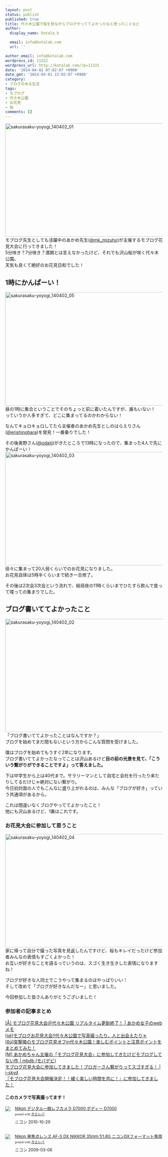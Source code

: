 ```yaml
---
layout: post
status: publish
published: true
title: 代々木公園で桜を見ながらブログやっててよかったなと思ったことなど
author:
  display_name: kotala_b

  email: info@kotalab.com
  url: ''

author_email: info@kotalab.com
wordpress_id: 11322
wordpress_url: http://kotalab.com/?p=11322
date: '2014-04-02 07:02:07 +0900'
date_gmt: '2014-04-01 22:02:07 +0900'
category:
- ブログのある生活
tags:
- モブログ
- 代々木公園
- お花見
- 桜
comments: []
---
```

<p><img src="http://kotalab.com/wp-content/uploads/sakurasaku-yoyogi_140402_01-546x361.jpg" alt="sakurasaku-yoyogi_140402_01" width="546" height="361" class="alignnone size-large wp-image-11323" /><br />
モブログ先生としても活躍中のあかめ先生(<a href="https://twitter.com/mk_mizuho" target="_blank">@mk_mizuho</a>)が主催するモブログ花見大会に行ってきました！<br />
5分咲き？7分咲き？満開とは言えなかったけど、それでも沢山桜が咲く代々木公園。<br />
天気も良くて絶好のお花見日和でした！<br />
<!--more--></p>
<h2>1時にかんぱーい！</h2>
<p><img src="http://kotalab.com/wp-content/uploads/sakurasaku-yoyogi_140402_05-546x362.jpg" alt="sakurasaku-yoyogi_140402_05" width="546" height="362" class="alignnone size-large wp-image-11330" /><br />
昼の1時に集合ということでそのちょっと前に着いたんですが、誰もいない！<br />
っていうか人多すぎて、どこに集まってるのかわからない！</p>
<p>なんてキョロキョロしてたら主催者のあかめ先生としのはらえりさん(<a href="https://twitter.com/erishinohara" target="_blank">@erishinohara</a>)を発見！一番乗りでした！</p>
<p>その後奥野さん(<a href="https://twitter.com/odaiji" target="_blank">@odaiji</a>)がきたところで13時になったので、集まった4人で先にかんぱーい！<br />
<img src="http://kotalab.com/wp-content/uploads/sakurasaku-yoyogi_140402_03-546x361.jpg" alt="sakurasaku-yoyogi_140402_03" width="546" height="361" class="alignnone size-large wp-image-11326" /><br />
徐々に集まって20人弱くらいでのお花見になりました。<br />
お花見自体は5時半くらいまで続き一旦修了。</p>
<p>その後は2次会3次会という流れで、結局夜の11時くらいまでひたすら飲んで食って喋っての集まりでした。</p>
<h2>ブログ書いててよかったこと</h2>
<p><img src="http://kotalab.com/wp-content/uploads/sakurasaku-yoyogi_140402_02-546x361.jpg" alt="sakurasaku-yoyogi_140402_02" width="546" height="361" class="alignnone size-large wp-image-11324" /><br />
「ブログ書いててよかったことはなんですか？」<br />
ブログを始めてまだ間もないという方からこんな質問を受けました。</p>
<p>僕はブログを始めてもうすぐ2年になります。<br />
ブログ書いててよかったなってことは沢山あるけど<strong>目の前の光景を見て、「こういう繋がりができることですよ」って答えました。</strong></p>
<p>下は中学生から上は40代まで。サラリーマンとして自宅と会社を行ったり来たりしてるだけじゃ絶対にない繋がり。<br />
今日初対面の人でもこんなに盛り上がれるのは、みんな「ブログが好き」っていう共通項があるから。</p>
<p>これは間違いなくブログやっててよかったこと！<br />
他にも沢山あるけど、1番はこれです。</p>
<h3>お花見大会に参加して思うこと</h3>
<p><img src="http://kotalab.com/wp-content/uploads/sakurasaku-yoyogi_140402_04-546x361.png" alt="sakurasaku-yoyogi_140402_04" width="546" height="361" class="alignnone size-large wp-image-11325" /><br />
家に帰って自分で撮った写真を見返したんですけど、桜もキレイだったけど参加者みんなの表情もすごくよかった！<br />
お互いが好きなことを語るっていうのは、スゴく生き生きした表情になりますね！</p>
<p>ブログが好きな人同士でこうやって集まるのはやっぱりいい！<br />
そして改めて「ブログが好きなんだなー」と思いました。</p>
<p>今回参加した皆さんありがとうございました！</p>
<h3>参加者の記事まとめ</h3>
<p><a href="http://webmemo.biz/ohanami20140329/" target="_blank">[&Aring;] モブログ花見大会＠代々木公園 リアルタイム更新終了！ | あかめ女子のwebメモ</a><a href="http://b.hatena.ne.jp/entry/http://webmemo.biz/ohanami20140329/" target="_blank"><img border="0" src="http://b.hatena.ne.jp/entry/image/http://webmemo.biz/ohanami20140329/" alt="" /></a><br />
<a href="http://erishinohara.com/2014/03/31/ohanami/" target="_blank">[s&euml;]モブログお花見大会‼︎代々木公園で写真撮ったり、人と出会えたり＊</a><a href="http://b.hatena.ne.jp/entry/http://erishinohara.com/2014/03/31/ohanami/" target="_blank"><img border="0" src="http://b.hatena.ne.jp/entry/image/http://erishinohara.com/2014/03/31/ohanami/" alt="" /></a><br />
<a href="http://webpig.biz/mobile-blog-2014-03-960" target="_blank">[&beta;&uuml;]突撃隣のモブログ花見オフin代々木公園！楽しむポイントと注意ポイントをまとめてみた！</a><a href="http://b.hatena.ne.jp/entry/http://webpig.biz/mobile-blog-2014-03-960" target="_blank"><img border="0" src="http://b.hatena.ne.jp/entry/image/http://webpig.biz/mobile-blog-2014-03-960" alt="" /></a><br />
<a href="http://mbdb.jp/event/moblog-cherry%E2%80%90blossom-viewing.html" target="_blank">[M] あかめちゃん主催の「モブログ花見大会」に参加してきたけどモブログしてない件 | mbdb (モバデビ)</a><a href="http://b.hatena.ne.jp/entry/http://mbdb.jp/event/moblog-cherry%E2%80%90blossom-viewing.html" target="_blank"><img border="0" src="http://b.hatena.ne.jp/entry/image/http://mbdb.jp/event/moblog-cherry%E2%80%90blossom-viewing.html" alt="" /></a><br />
<a href="http://blog.skyd.biz/2014/03/29/2999" target="_blank">モブログ花見大会に参加してきました！ブロガーさん繋がりってスゴすぎる！ | i-skyd</a><a href="http://b.hatena.ne.jp/entry/http://blog.skyd.biz/2014/03/29/2999" target="_blank"><img border="0" src="http://b.hatena.ne.jp/entry/image/http://blog.skyd.biz/2014/03/29/2999" alt="" /></a><br />
<a href="http://lifereformer.com/archives/901" target="_blank">『モブログ花見大会開催決定！！緩く楽しい時間を共に！』に参加してきました！</a><a href="http://b.hatena.ne.jp/entry/http://lifereformer.com/archives/901" target="_blank"><img border="0" src="http://b.hatena.ne.jp/entry/image/http://lifereformer.com/archives/901" alt="" /></a></p>
<h4 class="aam">このカメラで写真撮ってます！</h4>
<div class="kaerebalink-box" style="text-align:left;padding-bottom:20px;font-size:small;/zoom: 1;overflow: hidden;">
<div class="kaerebalink-image" style="float:left;margin:0 15px 10px 0;"><a href="http://www.amazon.co.jp/exec/obidos/ASIN/B0042VJSKG/same-22/ref=nosim/" rel="nofollow" target="_blank"><img src="http://ecx.images-amazon.com/images/I/51uMUrDJESL._SL160_.jpg" style="border: none;" /></a></div>
<div class="kaerebalink-info" style="line-height:120%;/zoom: 1;overflow: hidden;">
<div class="kaerebalink-name" style="margin-bottom:10px;line-height:120%"><a href="http://www.amazon.co.jp/exec/obidos/ASIN/B0042VJSKG/same-22/ref=nosim/" rel="nofollow" target="_blank">Nikon デジタル一眼レフカメラ D7000 ボディー D7000</a>
<div class="kaerebalink-powered-date" style="font-size:8pt;margin-top:5px;font-family:verdana;line-height:120%">posted with <a href="http://kaereba.com" rel="nofollow" target="_blank">カエレバ</a></div>
</div>
<div class="kaerebalink-detail" style="margin-bottom:5px;"> ニコン 2010-10-29    </div>
<div class="kaerebalink-link1" style="margin-top:10px;"></div>
</div>
<div class="booklink-footer" style="clear: left"></div>
</div>
<div class="kaerebalink-box" style="text-align:left;padding-bottom:20px;font-size:small;/zoom: 1;overflow: hidden;">
<div class="kaerebalink-image" style="float:left;margin:0 15px 10px 0;"><a href="http://www.amazon.co.jp/exec/obidos/ASIN/B001RTTO4Q/same-22/ref=nosim/" rel="nofollow" target="_blank"><img src="http://ecx.images-amazon.com/images/I/418Q6Y-1wEL._SL160_.jpg" style="border: none;" /></a></div>
<div class="kaerebalink-info" style="line-height:120%;/zoom: 1;overflow: hidden;">
<div class="kaerebalink-name" style="margin-bottom:10px;line-height:120%"><a href="http://www.amazon.co.jp/exec/obidos/ASIN/B001RTTO4Q/same-22/ref=nosim/" rel="nofollow" target="_blank">Nikon 単焦点レンズ AF-S DX NIKKOR 35mm f/1.8G ニコンDXフォーマット専用</a>
<div class="kaerebalink-powered-date" style="font-size:8pt;margin-top:5px;font-family:verdana;line-height:120%">posted with <a href="http://kaereba.com" rel="nofollow" target="_blank">カエレバ</a></div>
</div>
<div class="kaerebalink-detail" style="margin-bottom:5px;"> ニコン 2009-03-06    </div>
<div class="kaerebalink-link1" style="margin-top:10px;"></div>
</div>
<div class="booklink-footer" style="clear: left"></div>
</div>
